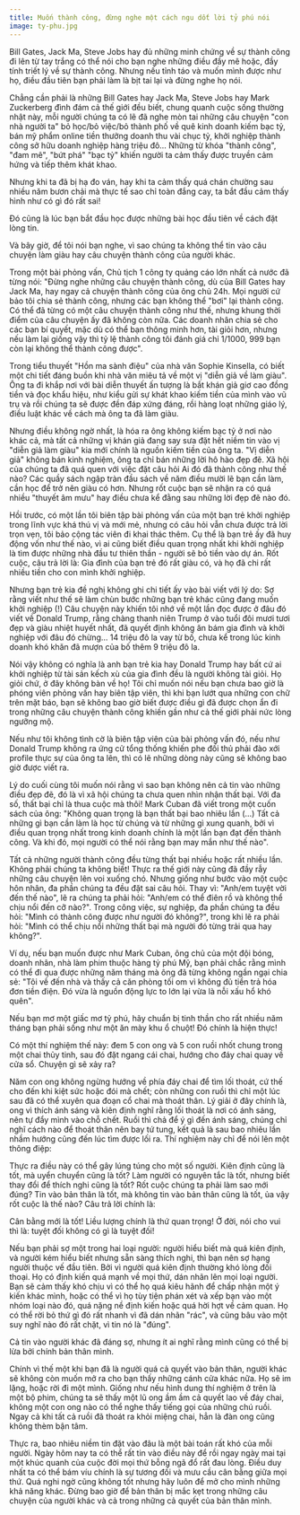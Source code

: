 ```yaml
---
title: Muốn thành công, đừng nghe một cách ngu dốt lời tỷ phú nói
image: ty-phu.jpg
---
```


Bill Gates, Jack Ma, Steve Jobs hay đủ những minh chứng về sự thành công đi lên từ tay trắng có thể nói cho bạn nghe những điều đầy mê hoặc, đầy tính triết lý về sự thành công. Nhưng nếu tỉnh táo và muốn mình được như họ, điều đầu tiên bạn phải làm là bịt tai lại và đừng nghe họ nói.

Chẳng cần phải là những Bill Gates hay Jack Ma, Steve Jobs hay Mark Zuckerberg đình đám cả thế giới đều biết, chung quanh cuộc sống thường nhật này, mỗi người chúng ta có lẽ đã nghe mòn tai những câu chuyện "con nhà người ta" bỏ học/bỏ việc/bỏ thành phố về quê kinh doanh kiếm bạc tỷ, bán mỹ phẩm online tiền thưởng doanh thu vài chục tỷ, khởi nghiệp thành công sở hữu doanh nghiệp hàng triệu đô… Những từ khóa "thành công", "đam mê", "bứt phá" "bạc tỷ" khiến người ta cảm thấy được truyền cảm hứng và tiếp thêm khát khao.

Nhưng khi ta đã bị hạ đo ván, hay khi ta cảm thấy quá chán chường sau nhiều năm bươn chải mà thực tế sao chỉ toàn đắng cay, ta bắt đầu cảm thấy hình như có gì đó rất sai! 

Đó cũng là lúc bạn bắt đầu học được những bài học đầu tiên về cách đặt lòng tin.

Và bây giờ, để tôi nói bạn nghe, vì sao chúng ta không thể tin vào câu chuyện làm giàu hay câu chuyện thành công của người khác.

Trong một bài phỏng vấn, Chủ tịch 1 công ty quảng cáo lớn nhất cả nước đã từng nói: "Đừng nghe những câu chuyện thành công, dù của Bill Gates hay Jack Ma, hay ngay cả chuyện thành công của ông chủ 24h. Mọi người cứ bảo tôi chia sẻ thành công, nhưng các bạn không thể "bơi" lại thành công. Có thể đã từng có một câu chuyện thành công như thế, nhưng khung thời điểm của câu chuyện ấy đã không còn nữa. Các doanh nhân chia sẻ cho các bạn bí quyết, mặc dù có thể bạn thông minh hơn, tài giỏi hơn, nhưng nếu làm lại giống vậy thì tỷ lệ thành công tôi đánh giá chỉ 1/1000, 999 bạn còn lại không thể thành công được".

Trong tiểu thuyết "Hồn ma sành điệu" của nhà văn Sophie Kinsella, có biết một chi tiết đáng buồn khi nhà văn miêu tả về một vị "diễn giả về làm giàu". Ông ta đi khắp nơi với bài diễn thuyết ấn tượng là bắt khán giả giơ cao đồng tiền và đọc khẩu hiệu, như kiểu gửi sự khát khao kiếm tiền của mình vào vũ trụ và rồi chúng ta sẽ được đền đáp xứng đáng, rồi hàng loạt những giáo lý, điều luật khác về cách mà ông ta đã làm giàu. 

Nhưng điều không ngờ nhất, là hóa ra ông không kiếm bạc tỷ ở nơi nào khác cả, mà tất cả những vị khán giả đang say sưa đặt hết niềm tin vào vị "diễn giả làm giàu" kia mới chính là nguồn kiếm tiền của ông ta. "Vị diễn giả" không bán kinh nghiệm, ông ta chỉ bán những lời hô hào đẹp đẽ. Xã hội của chúng ta đã quá quen với việc đặt câu hỏi Ai đó đã thành công như thế nào? Các quầy sách ngập tràn đầu sách về năm điều mười lẽ bạn cần làm, cần học để trở nên giàu có hơn. Nhưng rốt cuộc bạn sẽ nhận ra có quá nhiều "thuyết âm mưu" hay điều chưa kể đằng sau những lời đẹp đẽ nào đó.


Hồi trước, có một lần tôi biên tập bài phỏng vấn của một bạn trẻ khởi nghiệp trong lĩnh vực khá thú vị và mới mẻ, nhưng có câu hỏi vẫn chưa được trả lời trọn vẹn, tôi bảo cộng tác viên đi khai thác thêm. Cụ thể là bạn trẻ ấy đã huy động vốn như thế nào, vì ai cũng biết điều quan trọng nhất khi khởi nghiệp là tìm được những nhà đầu tư thiên thần - người sẽ bỏ tiền vào dự án. Rốt cuộc, câu trả lời là: Gia đình của bạn trẻ đó rất giàu có, và họ đã chi rất nhiều tiền cho con mình khởi nghiệp. 

Nhưng bạn trẻ kia đề nghị không ghi chi tiết ấy vào bài viết với lý do: Sợ rằng viết như thế sẽ làm chùn bước những bạn trẻ khác cũng đang muốn khởi nghiệp (!) Câu chuyện này khiến tôi nhớ về một lần đọc được ở đâu đó viết về Donald Trump, rằng chàng thanh niên Trump ở vào tuổi đôi mươi tươi đẹp và giàu nhiệt huyết nhất, đã quyết định không ăn bám gia đình và khởi nghiệp với đâu đó chừng… 14 triệu đô la vay từ bố, chưa kể trong lúc kinh doanh khó khăn đã mượn của bố thêm 9 triệu đô la.

Nói vậy không có nghĩa là anh bạn trẻ kia hay Donald Trump hay bất cứ ai khởi nghiệp từ tài sản kếch xù của gia đình đều là người không tài giỏi. Họ giỏi chứ, ở đây không bàn về họ! Tôi chỉ muốn nói nếu bạn chưa bao giờ là phóng viên phỏng vấn hay biên tập viên, thì khi bạn lướt qua những con chữ trên mặt báo, bạn sẽ không bao giờ biết được điều gì đã được chọn ẩn đi trong những câu chuyện thành công khiến gần như cả thế giới phải nức lòng ngưỡng mộ.

Nếu như tôi không tình cờ là biên tập viên của bài phỏng vấn đó, nếu như Donald Trump không ra ứng cử tổng thống khiến phe đối thủ phải đào xới profile thực sự của ông ta lên, thì có lẽ những dòng này cũng sẽ không bao giờ được viết ra.

Lý do cuối cùng tôi muốn nói rằng vì sao bạn không nên cả tin vào những điều đẹp đẽ, đó là vì xã hội chúng ta chưa quen nhìn nhận thất bại. Với đa số, thất bại chỉ là thua cuộc mà thôi! Mark Cuban đã viết trong một cuốn sách của ông: "Không quan trọng là bạn thất bại bao nhiêu lần (…) Tất cả những gì bạn cần làm là học từ chúng và từ những gì xung quanh, bởi vì điều quan trọng nhất trong kinh doanh chính là một lần bạn đạt đến thành công. Và khi đó, mọi người có thể nói rằng bạn may mắn như thế nào". 

Tất cả những người thành công đều từng thất bại nhiều hoặc rất nhiều lần. Không phải chúng ta không biết! Thực ra thế giới này cũng đã đầy rẫy những câu chuyện lên voi xuống chó. Nhưng giống như bước vào một cuộc hôn nhân, đa phần chúng ta đều đặt sai câu hỏi. Thay vì: "Anh/em tuyệt vời đến thế nào", lẽ ra chúng ta phải hỏi: "Anh/em có thể điên rồ và không thể chịu nổi đến cỡ nào?". Trong công việc, sự nghiệp, đa phần chúng ta đều hỏi: "Mình có thành công được như người đó không?", trong khi lẽ ra phải hỏi: "Mình có thể chịu nổi những thất bại mà người đó từng trải qua hay không?".

Ví dụ, nếu bạn muốn được như Mark Cuban, ông chủ của một đội bóng, doanh nhân, nhà làm phim thuộc hàng tỷ phú Mỹ, bạn phải chắc rằng mình có thể đi qua được những năm tháng mà ông đã từng không ngần ngại chia sẻ: "Tôi về đến nhà và thấy cả căn phòng tối om vì không đủ tiền trả hóa đơn tiền điện. Đó vừa là nguồn động lực to lớn lại vừa là nỗi xấu hổ khó quên".

Nếu bạn mơ một giấc mơ tỷ phú, hãy chuẩn bị tinh thần cho rất nhiều năm tháng bạn phải sống như một ăn mày khu ổ chuột! Đó chính là hiện thực!

Có một thí nghiệm thế này: đem 5 con ong và 5 con ruồi nhốt chung trong một chai thủy tinh, sau đó đặt ngang cái chai, hướng cho đáy chai quay về cửa sổ. Chuyện gì sẽ xảy ra?

Năm con ong không ngừng hướng về phía đáy chai để tìm lối thoát, cứ thế cho đến khi kiệt sức hoặc đói mà chết; còn những con ruồi thì chỉ một lúc sau đã có thể xuyên qua đoạn cổ chai mà thoát thân. Lý giải ở đây chính là, ong vì thích ánh sáng và kiên định nghĩ rằng lối thoát là nơi có ánh sáng, nên tự đẩy mình vào chỗ chết. Ruồi thì chả để ý gì đến ánh sáng, chúng chỉ nghĩ cách nào để thoát thân nên bay tứ tung, kết quả là sau bao nhiêu lần nhầm hướng cũng đến lúc tìm được lối ra. Thí nghiệm này chỉ để nói lên một thông điệp:

Thực ra điều này có thể gây lúng túng cho một số người. Kiên định cũng là tốt, mà uyển chuyển cũng là tốt? Làm người có nguyên tắc là tốt, nhưng biết thay đổi để thích nghi cũng là tốt? Rốt cuộc chúng ta phải làm sao mới đúng? Tin vào bản thân là tốt, mà không tin vào bản thân cũng là tốt, ủa vậy rốt cuộc là thế nào? Câu trả lời chính là:

Cân bằng mới là tốt! Liều lượng chính là thứ quan trọng! Ở đời, nói cho vui thì là: tuyệt đối không có gì là tuyệt đối!

Nếu bạn phải sợ một trong hai loại người: người hiểu biết mà quá kiên định, và người kém hiểu biết nhưng sẵn sàng thích nghi, thì bạn nên sợ hạng người thuộc vế đầu tiên. Bởi vì người quá kiên định thường khó lòng đối thoại. Họ có định kiến quá mạnh về mọi thứ, dán nhãn lên mọi loại người. Bạn sẽ cảm thấy khó chịu vì có thể họ quá kiêu hãnh để chấp nhận một ý kiến khác mình, hoặc có thể vì họ tùy tiện phán xét và xếp bạn vào một nhóm loại nào đó, quá nặng nề định kiến hoặc quá hời hợt về cảm quan. Họ có thể rời bỏ thứ gì đó rất nhanh vì đã dán nhãn "rác", và cũng bâu vào một suy nghĩ nào đó rất chặt, vì tin nó là "đúng".

Cả tin vào người khác đã đáng sợ, nhưng ít ai nghĩ rằng mình cũng có thể bị lừa bởi chính bản thân mình.  

Chính vì thế một khi bạn đã là người quá cả quyết vào bản thân, người khác sẽ không còn muốn mở ra cho bạn thấy những cánh cửa khác nữa. Họ sẽ im lặng, hoặc rời đi một mình. Giống như nếu hình dung thí nghiệm ở trên là một bộ phim, chúng ta sẽ thấy một lũ ong ầm ầm cả quyết lao về đáy chai, không một con ong nào có thể nghe thấy tiếng gọi của những chú ruồi. Ngay cả khi tất cả ruồi đã thoát ra khỏi miệng chai, hẳn là đàn ong cũng không thèm bận tâm.

Thực ra, bao nhiêu niềm tin đặt vào đâu là một bài toán rất khó của mỗi người. Ngày hôm nay ta có thể rất tin vào điều này để rồi ngay ngày mai tại một khúc quanh của cuộc đời mọi thứ bỗng ngã đổ rất đau lòng. Điều duy nhất ta có thể bám víu chính là sự tương đối và mưu cầu cân bằng giữa mọi thứ. Quá nghi ngờ cũng không tốt nhưng hãy luôn để mở cho mình những khả năng khác. Đừng bao giờ để bản thân bị mắc kẹt trong những câu chuyện của người khác và cả trong những cả quyết của bản thân mình.